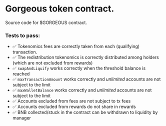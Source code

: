 # Gorgeous token contract.

Source code for $GORGEOUS contract.

### Tests to pass:
- ✅ Tokenomics fees are correctly taken from each (qualifying) transaction.
- ✅ The redistribution tokenomics is correctly distributed among holders (which are not excluded from rewards)
- ✅ `swapAndLiquify` works correctly when the threshold balance is reached
- ✅ `maxTransactionAmount` works correctly and *unlimited* accounts are not subject to the limit
- ✅ `maxWalletBalance` works correctly and *unlimited* accounts are not subject to the limit
- ✅ Accounts excluded from fees are not subject to tx fees
- ✅ Accounts excluded from rewards do not share in rewards
- ✅ BNB collected/stuck in the contract can be withdrawn to liquidity by manager